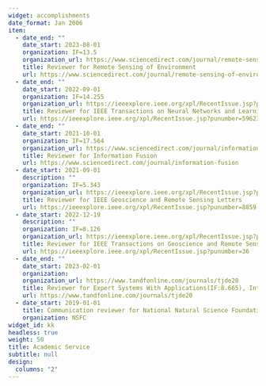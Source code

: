 ```yaml
---
widget: accomplishments
date_format: Jan 2006
item:
  - date_end: ""
    date_start: 2023-08-01
    organization: IF=13.5
    organization_url: https://www.sciencedirect.com/journal/remote-sensing-of-environment
    title: Reviewer for Remote Sensing of Environment
    url: https://www.sciencedirect.com/journal/remote-sensing-of-environment
  - date_end: ""
    date_start: 2022-09-01
    organization: IF=14.255
    organization_url: https://ieeexplore.ieee.org/xpl/RecentIssue.jsp?punumber=5962385
    title: Reviewer for IEEE Transactions on Neural Networks and Learning Systems
    url: https://ieeexplore.ieee.org/xpl/RecentIssue.jsp?punumber=5962385
  - date_end: ""
    date_start: 2021-10-01
    organization: IF=17.564
    organization_url: https://www.sciencedirect.com/journal/information-fusion
    title: Reviewer for Information Fusion
    url: https://www.sciencedirect.com/journal/information-fusion
  - date_start: 2021-09-01
    description: ""
    organization: IF=5.343
    organization_url: https://ieeexplore.ieee.org/xpl/RecentIssue.jsp?punumber=8859
    title: Reviewer for IEEE Geoscience and Remote Sensing Letters
    url: https://ieeexplore.ieee.org/xpl/RecentIssue.jsp?punumber=8859
  - date_start: 2022-12-19
    description: ""
    organization: IF=8.126
    organization_url: https://ieeexplore.ieee.org/xpl/RecentIssue.jsp?punumber=36
    title: Reviewer for IEEE Transactions on Geoscience and Remote Sensing
    url: https://ieeexplore.ieee.org/xpl/RecentIssue.jsp?punumber=36
  - date_end: ""
    date_start: 2023-02-01
    organization: 
    organization_url: https://www.tandfonline.com/journals/tjde20
    title: Reviewer for Expert Systems With Applications(IF:8.665), International Journal of Digital Earth(IF:4.606), Remote Sensing(IF:5.349), Sustainability(IF:3.9), Frontiers in Environmental Science(IF:4.6), Mathematics(IF:2.592), Electronics(IF:2.690), Journal of Electronic Imaging(IF:0.829), IEEE Access(IF:3.476) Applied Sciences(IF:2.838) and Brazilian Archives of Biology and Technology(IF:1.18).
    url: https://www.tandfonline.com/journals/tjde20
  - date_start: 2019-01-01
    title: Communication reviewer for National Natural Science Foundation of China
    organization: NSFC
widget_id: kk
headless: true
weight: 50
title: Academic Service
subtitle: null
design:
  columns: "2"
---
```

